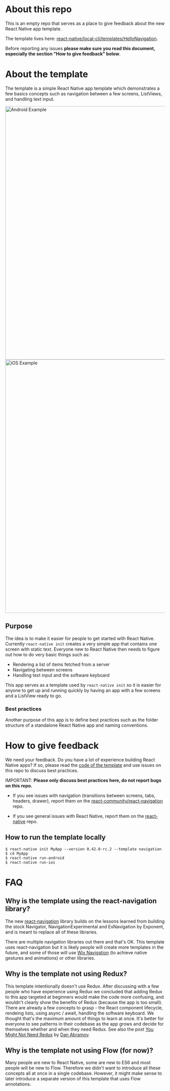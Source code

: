 # About this repo

This is an empty repo that serves as a place to give feedback about the new React Native app template.

The template lives here: [react-native/local-cli/templates/HelloNavigation](https://github.com/facebook/react-native/tree/master/local-cli/templates/HelloNavigation).

Before reporting any issues **please make sure you read this document, especially the section "How to give feedback" below**.

# About the template

The template is a simple React Native app template which demonstrates a few basics concepts such as navigation between a few screens, ListViews, and handling text input.

<img src="https://cloud.githubusercontent.com/assets/346214/22697898/ced66f52-ed4a-11e6-9b90-df6daef43199.gif" alt="Android Example" height="800" style="float: left"/>

<img src="https://cloud.githubusercontent.com/assets/346214/22697901/cfeab3e4-ed4a-11e6-8552-d76585317ac2.gif" alt="iOS Example" height="800"/>

## Purpose

The idea is to make it easier for people to get started with React Native. Currently `react-native init` creates a very simple app that contains one screen with static text. Everyone new to React Native then needs to figure out how to do very basic things such as:
- Rendering a list of items fetched from a server
- Navigating between screens
- Handling text input and the software keyboard

This app serves as a template used by `react-native init` so it is easier for anyone to get up and running quickly by having an app with a few screens and a ListView ready to go.

### Best practices

Another purpose of this app is to define best practices such as the folder structure of a standalone React Native app and naming conventions.

# How to give feedback

We need your feedback. Do you have a lot of experience building React Native apps? If so, please read the [code of the template](https://github.com/facebook/react-native/tree/master/local-cli/templates/HelloNavigation) and use issues on this repo to discuss best practices.

IMPORTANT: **Please only discuss best practices here, do not report bugs on this repo.**

- If you see issues with navigation (transitions between screens, tabs, headers, drawer), report them on the [react-community/react-navigation](https://github.com/react-community/react-navigation) repo.

- If you see general issues with React Native, report them on the [react-native](https://github.com/facebook/react-native) repo.

## How to run the template locally

```
$ react-native init MyApp --version 0.42.0-rc.2 --template navigation
$ cd MyApp
$ react-native run-android
$ react-native run-ios
```

# FAQ

## Why is the template using the react-navigation library?

The new [react-navigation](reactnavigation.com) library builds on the lessons learned from building the stock Navigator, NavigationExperimental and ExNavigation by Exponent, and is meant to replace all of these libraries.

There are multiple navigation libraries out there and that's OK. This template uses react-navigation but it is likely people will create more templates in the future, and some of those will use [Wix Navigation](https://github.com/wix/react-native-navigation) (to achieve native gestures and animations) or other libraries.

## Why is the template not using Redux?

This template intentionally doesn't use Redux. After discussing with a few people who have experience using Redux we concluded that adding Redux to this app targeted at beginners would make the code more confusing, and wouldn't clearly show the benefits of Redux (because the app is too small). There are already a few concepts to grasp - the React component lifecycle, rendeing lists, using async / await, handling the software keyboard. We thought that's the maximum amount of things to learn at once. It's better for everyone to see patterns in their codebase as the app grows and decide for themselves whether and when they need Redux. See also the post [You Might Not Need Redux](https://medium.com/@dan_abramov/you-might-not-need-redux-be46360cf367#.f3q7kq4b3) by [Dan Abramov](https://twitter.com/dan_abramov).

## Why is the template not using Flow (for now)?

Many people are new to React Native, some are new to ES6 and most people will be new to Flow. Therefore we didn't want to introduce all these concepts all at once in a single codebase. However, it might make sense to later introduce a separate version of this template that uses Flow annotations.
